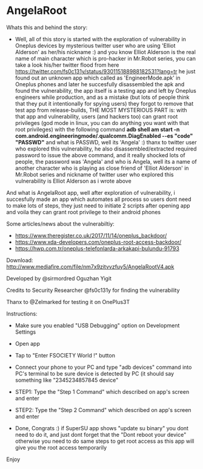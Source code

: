# AngelaRoot

Whats this and behind the story:
- Well, all of this story is started with the exploration of vulnerability in Oneplus devices by mysterious twitter user who are using 'Elliot Alderson' as her/his nickname :) and you know Elliot Alderson is the real name of main character which is pro-hacker in Mr.Robot series, you can take a look his/her twitter flood from here https://twitter.com/fs0c131y/status/930115188988182531?lang=tr
he just found out an unknown app which called as 'EngineerMode.apk' in Oneplus phones and later he succesfully disassembled the apk and found the vulnerability, the app itself is a testing app and left by Oneplus engineers while production, and as a mistake (but lots of people think that they put it intentionally for spying users) they forgot to remove that test app from release-builds,
THE MOST MYSTERIOUS PART is:
with that app and vulnerability, users (and hackers too) can grant root privileges (god mode in linux, you can do anything you want with that root privileges) with the following command **adb shell am start -n com.android.engineeringmode/.qualcomm.DiagEnabled --es "code" "PASSWD"** and what is PASSWD, well its 'Angela' :) thanx to twitter user who explored this vulnerability, he also disassembled/extracted required password to issue the above command, and it really shocked lots of people, the password was 'Angela' and who is Angela, well its a name of another character who is playing as close friend of 'Elliot Alderson' in Mr.Robot series and nickname of twitter user who explored this vulnerability is Elliot Alderson as i wrote above

And what is AngelaRoot app, well after exploration of vulnerability, i succesfully made an app which automates all process so users dont need to make lots of steps, they just need to initiate 2 scripts after opening app and voila they can grant root privilege to their android phones

Some articles/news about the vulnerabiltiy:
- https://www.theregister.co.uk/2017/11/14/oneplus_backdoor/
- https://www.xda-developers.com/oneplus-root-access-backdoor/
- https://hwp.com.tr/oneplus-telefonlarda-arkakapi-bulundu-91793

Download: http://www.mediafire.com/file/nm7x9zitvvzfuy5/AngelaRootV4.apk

Developed by @sirmordred Oguzhan Yigit

Credits to Security Researcher @fs0c131y for finding the vulnerability

Thanx to @Zelmarked for testing it on OnePlus3T

Instructions:

- Make sure you enabled "USB Debugging" option on Development Settings

- Open app

- Tap to "Enter FSOCIETY World !" button

- Connect your phone to your PC and type "adb devices" command into PC's terminal to be sure device is detected by PC (it should say something like "2345234857845 device"

- STEP1: Type the "Step 1 Command" which described on app's screen and enter

- STEP2: Type the "Step 2 Command" which described on app's screen and enter

- Done, Congrats :) if SuperSU app shows "update su binary" you dont need to do it, and just dont forget that the "Dont reboot your device" otherwise you need to do same steps to get root access as this app will give you the root access temporarily

Enjoy
